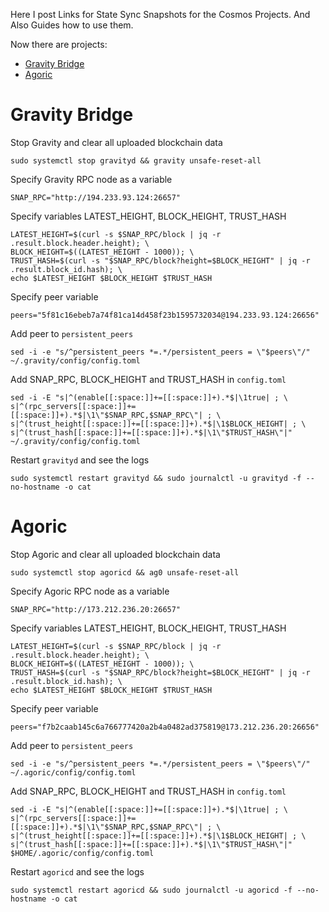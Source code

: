 Here I post Links for State Sync Snapshots for the Cosmos Projects. And Also Guides how to use them.

Now there are projects:

- [Gravity Bridge](https://github.com/Phantom1605/State-Sync-Snapshots/blob/main/README.md#gravity-bridge)
- [Agoric](https://github.com/Phantom1605/State-Sync-Snapshots/blob/main/README.md#agoric) 


# Gravity Bridge
Stop Gravity and clear all uploaded blockchain data
```
sudo systemctl stop gravityd && gravity unsafe-reset-all
```

Specify Gravity RPC node as a variable
```
SNAP_RPC="http://194.233.93.124:26657"
```
Specify variables LATEST_HEIGHT, BLOCK_HEIGHT, TRUST_HASH
```
LATEST_HEIGHT=$(curl -s $SNAP_RPC/block | jq -r .result.block.header.height); \
BLOCK_HEIGHT=$((LATEST_HEIGHT - 1000)); \
TRUST_HASH=$(curl -s "$SNAP_RPC/block?height=$BLOCK_HEIGHT" | jq -r .result.block_id.hash); \
echo $LATEST_HEIGHT $BLOCK_HEIGHT $TRUST_HASH
```

Specify peer variable
```
peers="5f81c16ebeb7a74f81ca14d458f23b1595732034@194.233.93.124:26656"
```

Add peer to `persistent_peers`
```
sed -i -e "s/^persistent_peers *=.*/persistent_peers = \"$peers\"/" ~/.gravity/config/config.toml
```
Add SNAP_RPC, BLOCK_HEIGHT and TRUST_HASH in `config.toml`
```
sed -i -E "s|^(enable[[:space:]]+=[[:space:]]+).*$|\1true| ; \
s|^(rpc_servers[[:space:]]+=[[:space:]]+).*$|\1\"$SNAP_RPC,$SNAP_RPC\"| ; \
s|^(trust_height[[:space:]]+=[[:space:]]+).*$|\1$BLOCK_HEIGHT| ; \
s|^(trust_hash[[:space:]]+=[[:space:]]+).*$|\1\"$TRUST_HASH\"|" ~/.gravity/config/config.toml
```
Restart `gravityd` and see the logs
```
sudo systemctl restart gravityd && sudo journalctl -u gravityd -f --no-hostname -o cat
```



# Agoric
Stop Agoric and clear all uploaded blockchain data
```
sudo systemctl stop agoricd && ag0 unsafe-reset-all
```
Specify Agoric RPC node as a variable
```
SNAP_RPC="http://173.212.236.20:26657"
```
Specify variables LATEST_HEIGHT, BLOCK_HEIGHT, TRUST_HASH
```
LATEST_HEIGHT=$(curl -s $SNAP_RPC/block | jq -r .result.block.header.height); \
BLOCK_HEIGHT=$((LATEST_HEIGHT - 1000)); \
TRUST_HASH=$(curl -s "$SNAP_RPC/block?height=$BLOCK_HEIGHT" | jq -r .result.block_id.hash); \
echo $LATEST_HEIGHT $BLOCK_HEIGHT $TRUST_HASH
```
Specify peer variable
```
peers="f7b2caab145c6a766777420a2b4a0482ad375819@173.212.236.20:26656"
```
Add peer to `persistent_peers`
```
sed -i -e "s/^persistent_peers *=.*/persistent_peers = \"$peers\"/" ~/.agoric/config/config.toml
```
Add SNAP_RPC, BLOCK_HEIGHT and TRUST_HASH in `config.toml`
```
sed -i -E "s|^(enable[[:space:]]+=[[:space:]]+).*$|\1true| ; \
s|^(rpc_servers[[:space:]]+=[[:space:]]+).*$|\1\"$SNAP_RPC,$SNAP_RPC\"| ; \
s|^(trust_height[[:space:]]+=[[:space:]]+).*$|\1$BLOCK_HEIGHT| ; \
s|^(trust_hash[[:space:]]+=[[:space:]]+).*$|\1\"$TRUST_HASH\"|" $HOME/.agoric/config/config.toml
```
Restart `agoricd` and see the logs
```
sudo systemctl restart agoricd && sudo journalctl -u agoricd -f --no-hostname -o cat
```



